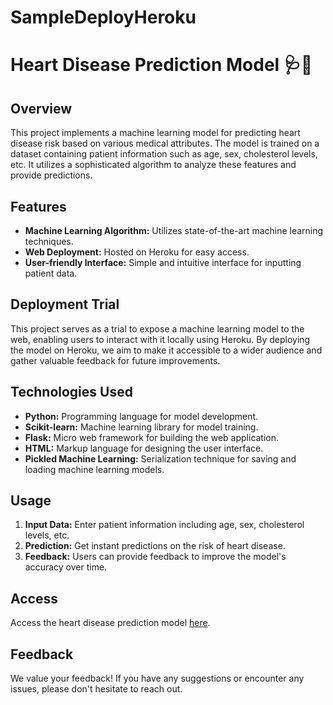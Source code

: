 # SampleDeployHeroku
# Heart Disease Prediction Model 🩺💓

## Overview
This project implements a machine learning model for predicting heart disease risk based on various medical attributes. The model is trained on a dataset containing patient information such as age, sex, cholesterol levels, etc. It utilizes a sophisticated algorithm to analyze these features and provide predictions.

## Features
- **Machine Learning Algorithm:** Utilizes state-of-the-art machine learning techniques.
- **Web Deployment:** Hosted on Heroku for easy access.
- **User-friendly Interface:** Simple and intuitive interface for inputting patient data.

## Deployment Trial
This project serves as a trial to expose a machine learning model to the web, enabling users to interact with it locally using Heroku. By deploying the model on Heroku, we aim to make it accessible to a wider audience and gather valuable feedback for future improvements.

## Technologies Used
- **Python:** Programming language for model development.
- **Scikit-learn:** Machine learning library for model training.
- **Flask:** Micro web framework for building the web application.
- **HTML:** Markup language for designing the user interface.
- **Pickled Machine Learning:** Serialization technique for saving and loading machine learning models.

## Usage
1. **Input Data:** Enter patient information including age, sex, cholesterol levels, etc.
2. **Prediction:** Get instant predictions on the risk of heart disease.
3. **Feedback:** Users can provide feedback to improve the model's accuracy over time.

## Access
Access the heart disease prediction model [here](your-heroku-app-url).

## Feedback
We value your feedback! If you have any suggestions or encounter any issues, please don't hesitate to reach out.
